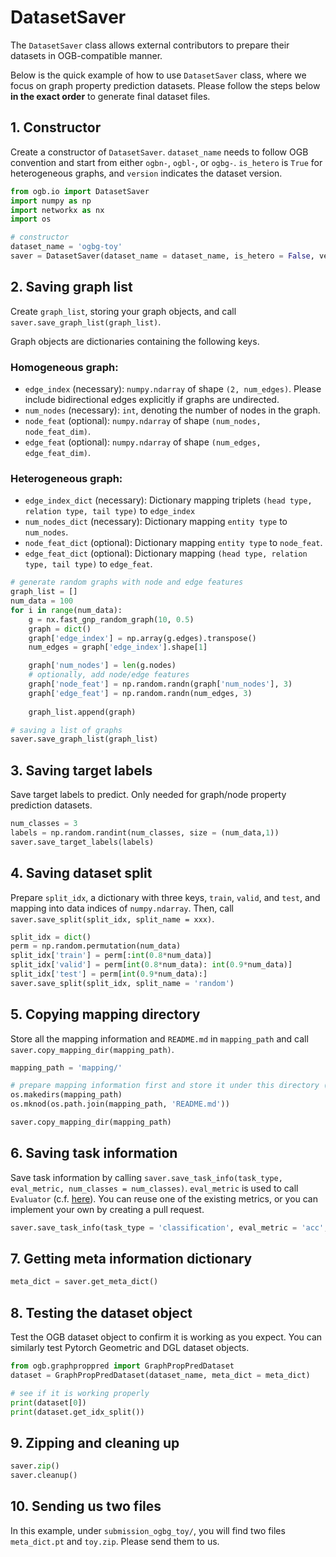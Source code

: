 # DatasetSaver

The `DatasetSaver` class allows external contributors to prepare their datasets in OGB-compatible manner.

Below is the quick example of how to use `DatasetSaver` class, where we focus on graph property prediction datasets.
Please follow the steps below **in the exact order** to generate final dataset files.

## 1. Constructor
Create a constructor of `DatasetSaver`. `dataset_name` needs to follow OGB convention and start from either `ogbn-`, `ogbl-`, or `ogbg-`. `is_hetero` is `True` for heterogeneous graphs, and `version` indicates the dataset version.
```python
from ogb.io import DatasetSaver
import numpy as np
import networkx as nx
import os

# constructor
dataset_name = 'ogbg-toy'
saver = DatasetSaver(dataset_name = dataset_name, is_hetero = False, version = 1)
```

## 2. Saving graph list

Create `graph_list`, storing your graph objects, and call `saver.save_graph_list(graph_list)`. 

Graph objects are dictionaries containing the following keys.
### Homogeneous graph:
- `edge_index` (necessary): `numpy.ndarray` of shape `(2, num_edges)`. Please include bidirectional edges explicitly if graphs are undirected.
- `num_nodes` (necessary): `int`, denoting the number of nodes in the graph.
- `node_feat` (optional): `numpy.ndarray` of shape `(num_nodes, node_feat_dim)`.
- `edge_feat` (optional): `numpy.ndarray` of shape `(num_edges, edge_feat_dim)`. 

### Heterogeneous graph:
- `edge_index_dict` (necessary): Dictionary mapping triplets `(head type, relation type, tail type)` to `edge_index`
- `num_nodes_dict` (necessary): Dictionary mapping `entity type` to `num_nodes`.
- `node_feat_dict` (optional): Dictionary mapping `entity type` to `node_feat`.
- `edge_feat_dict` (optional): Dictionary mapping `(head type, relation type, tail type)` to `edge_feat`.

```python
# generate random graphs with node and edge features
graph_list = []
num_data = 100
for i in range(num_data):
    g = nx.fast_gnp_random_graph(10, 0.5)
    graph = dict()
    graph['edge_index'] = np.array(g.edges).transpose() 
    num_edges = graph['edge_index'].shape[1]

    graph['num_nodes'] = len(g.nodes)
    # optionally, add node/edge features
    graph['node_feat'] = np.random.randn(graph['num_nodes'], 3)
    graph['edge_feat'] = np.random.randn(num_edges, 3) 
    
    graph_list.append(graph)

# saving a list of graphs
saver.save_graph_list(graph_list)
```

## 3. Saving target labels
Save target labels to predict. Only needed for graph/node property prediction datasets.
```python
num_classes = 3
labels = np.random.randint(num_classes, size = (num_data,1))
saver.save_target_labels(labels)
```

## 4. Saving dataset split
Prepare `split_idx`, a dictionary with three keys, `train`, `valid`, and `test`, and mapping into data indices of `numpy.ndarray`. Then, call `saver.save_split(split_idx, split_name = xxx)`.
```python
split_idx = dict()
perm = np.random.permutation(num_data)
split_idx['train'] = perm[:int(0.8*num_data)]
split_idx['valid'] = perm[int(0.8*num_data): int(0.9*num_data)]
split_idx['test'] = perm[int(0.9*num_data):]
saver.save_split(split_idx, split_name = 'random')
```

## 5. Copying mapping directory
Store all the mapping information and `README.md` in `mapping_path` and call `saver.copy_mapping_dir(mapping_path)`.

```python
mapping_path = 'mapping/'

# prepare mapping information first and store it under this directory (empty below).
os.makedirs(mapping_path)
os.mknod(os.path.join(mapping_path, 'README.md'))

saver.copy_mapping_dir(mapping_path)
```

## 6. Saving task information
Save task information by calling `saver.save_task_info(task_type, eval_metric, num_classes = num_classes)`.
`eval_metric` is used to call `Evaluator` (c.f. [here](https://github.com/snap-stanford/ogb/blob/master/ogb/graphproppred/evaluate.py)). You can reuse one of the existing metrics, or you can implement your own by creating a pull request.
```python
saver.save_task_info(task_type = 'classification', eval_metric = 'acc', num_classes = num_classes)
```
 
## 7. Getting meta information dictionary
```python
meta_dict = saver.get_meta_dict()
```

## 8. Testing the dataset object
Test the OGB dataset object to confirm it is working as you expect. You can similarly test Pytorch Geometric and DGL dataset objects.
```python
from ogb.graphproppred import GraphPropPredDataset
dataset = GraphPropPredDataset(dataset_name, meta_dict = meta_dict)

# see if it is working properly
print(dataset[0])
print(dataset.get_idx_split())
```

## 9. Zipping and cleaning up
```python
saver.zip()
saver.cleanup()
```

## 10. Sending us two files
In this example, under `submission_ogbg_toy/`, you will find two files `meta_dict.pt` and `toy.zip`. Please send them to us.
